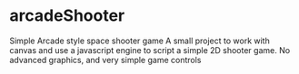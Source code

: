 # arcadeShooter
Simple Arcade style space shooter game 
A small project to work with canvas and use a javascript engine to script a simple 2D shooter game. No advanced graphics, and very simple game controls
